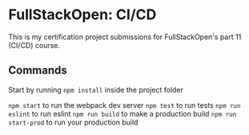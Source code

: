 # FullStackOpen: CI/CD

This is my certification project submissions for FullStackOpen's part 11 (CI/CD) course.

## Commands

Start by running `npm install` inside the project folder

`npm start` to run the webpack dev server
`npm test` to run tests
`npm run eslint` to run eslint
`npm run build` to make a production build
`npm run start-prod` to run your production build

